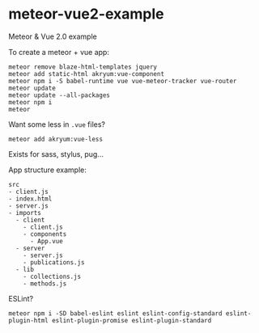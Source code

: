 # meteor-vue2-example
Meteor &amp; Vue 2.0 example

To create a meteor + vue app:

```
meteor remove blaze-html-templates jquery
meteor add static-html akryum:vue-component
meteor npm i -S babel-runtime vue vue-meteor-tracker vue-router
meteor update
meteor update --all-packages
meteor npm i
meteor
```

Want some less in `.vue` files?

```
meteor add akryum:vue-less
```

Exists for sass, stylus, pug...

App structure example:

```
src
- client.js
- index.html
- server.js
- imports
  - client
    - client.js
    - components
      - App.vue
  - server
    - server.js
    - publications.js
  - lib
    - collections.js
    - methods.js
```

ESLint?

```
meteor npm i -SD babel-eslint eslint eslint-config-standard eslint-plugin-html eslint-plugin-promise eslint-plugin-standard
```
